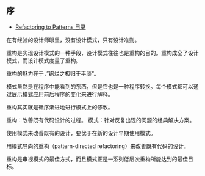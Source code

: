 ## 序 

- [Refactoring to Patterns 目录](./index.md)

在有经验的设计师眼里，没有设计模式，只有设计准则。

重构是实现设计模式的一种手段，设计模式往往也是重构的目的。重构成全了设计模式，而设计模式度量了重构。

重构的魅力在于，”绚烂之极归于平淡“。

模式虽然是在程序中能看到的东西，但是它也是一种程序转换。每个模式都可以通过展示模式应用前后程序的变化来进行解释。

重构其实就是循序渐进地进行模式上的修改。

重构：改善既有代码设计的过程。
模式：针对反复出现的问题的经典解决方案。

使用模式来改善既有的设计，要优于在新的设计早期使用模式。

用模式导向的重构（pattern-directed refactoring）来改善既有代码的设计。

重构是审视模式的最佳方式，而且模式正是一系列低层次重构所能达到的最佳目标。